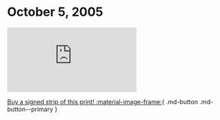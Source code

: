 # October 5, 2005

![](https://www.achewood.com/comic.php?date=10052005)

[Buy a signed strip of this print! :material-image-frame:](https://achewood-holiday-pop-up.myshopify.com/products/strip#10052005){ .md-button .md-button--primary }
